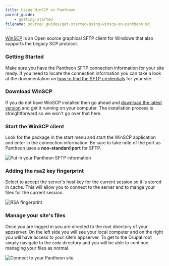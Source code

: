 ```yaml
---
title: Using WinSCP on Pantheon
parent_guide:
    - getting-started
filename: source/_guides/get-started/using-winscp-on-pantheon.md
---
```


[WinSCP](http://winscp.net/eng/index.php) is an Open source graphical SFTP client for Windows that also supports the Legacy SCP protocol.

### Getting Started

Make sure you have the Pantheon SFTP connection information for your site ready. If you need to locate the connection information you can take a look at the documentation on [how to find the SFTP credentials](/documentation/getting-started/developing-on-pantheon-directly-with-sftp-mode/-enabling-sftp-mode#sftp-connection-information) for your site.

### Download WinSCP

If you do not have WinSCP installed then go ahead and [download the latest version](http://winscp.net/eng/index.php) and get it running on your computer. The installation process is straightforward so we won't go over that here.

### Start the WinSCP client

Look for the package in the start menu and start the WinSCP application and enter in the connection information. Be sure to take note of the port as Pantheon uses a **non-standard port** for SFTP.

![Put in your Pantheon SFTP information](https://pantheon-systems.desk.com/customer/portal/attachments/50344)

### Adding the rsa2 key fingerprint

Select to accept the server's host key for the current session so it is stored in cache. This will allow you to connect to the server and to mange your files for the current session.

![RSA fingerprint](https://pantheon-systems.desk.com/customer/portal/attachments/50345)

### Manage your site's files

Once you are logged in you are directed to the root directory of your appserver. On the left side you will see your local computer and on the right you will have access to your site's appserver. To get to the Drupal root simply navigate to the `code` directory and you will be able to continue managing your files as normal.



 ![Connect to your Pantheon site](https://pantheon-systems.desk.com/customer/portal/attachments/50346)
